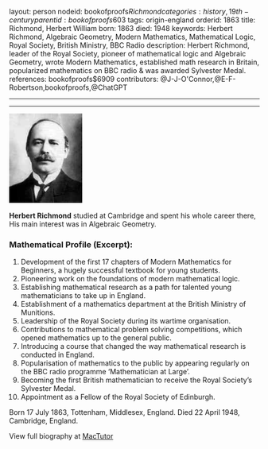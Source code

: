 layout: person
nodeid: bookofproofs$Richmond
categories: history,19th-century
parentid: bookofproofs$603
tags: origin-england
orderid: 1863
title: Richmond, Herbert William
born: 1863
died: 1948
keywords: Herbert Richmond, Algebraic Geometry, Modern Mathematics, Mathematical Logic, Royal Society, British Ministry, BBC Radio
description: Herbert Richmond, leader of the Royal Society, pioneer of mathematical logic and Algebraic Geometry, wrote Modern Mathematics, established math research in Britain, popularized mathematics on BBC radio & was awarded Sylvester Medal.
references: bookofproofs$6909
contributors: @J-J-O'Connor,@E-F-Robertson,bookofproofs,@ChatGPT

---



---

![Richmond.jpg](https://github.com/bookofproofs/bookofproofs.github.io/blob/main/_sources/_assets/images/portraits/Richmond.jpg?raw=true)

**Herbert Richmond** studied at Cambridge and spent his whole career there, His main interest was in Algebraic Geometry.

### Mathematical Profile (Excerpt):
1. Development of the first 17 chapters of Modern Mathematics for Beginners, a hugely successful textbook for young students.
2. Pioneering work on the foundations of modern mathematical logic.
3. Establishing mathematical research as a path for talented young mathematicians to take up in England.
4. Establishment of a mathematics department at the British Ministry of Munitions.
5. Leadership of the Royal Society during its wartime organisation.
6. Contributions to mathematical problem solving competitions, which opened mathematics up to the general public.
7. Introducing a course that changed the way mathematical research is conducted in England.
8. Popularisation of mathematics to the public by appearing regularly on the BBC radio programme ‘Mathematician at Large’.
9. Becoming the first British mathematician to receive the Royal Society’s Sylvester Medal.
10. Appointment as a Fellow of the Royal Society of Edinburgh.

Born 17 July 1863, Tottenham, Middlesex, England. Died 22 April 1948, Cambridge, England.

View full biography at [MacTutor](https://mathshistory.st-andrews.ac.uk/Biographies/Richmond/)
